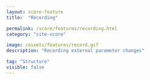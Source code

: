 ```yaml
---
layout: score-feature
title:  "Recording"

permalink: /score/features/recording.html
category: "site-score"

image: /assets/features/record.gif
description: "Recording external parameter changes"

tag: "Structure"
visible: false
---
```


